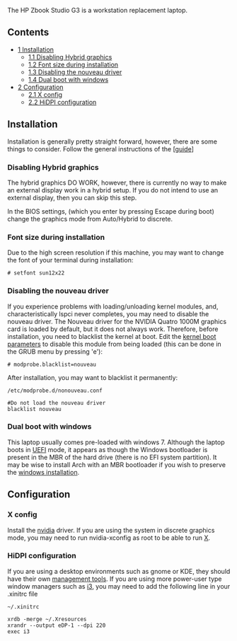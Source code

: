 The HP Zbook Studio G3 is a workstation replacement laptop.

## Contents

*   [1 Installation](#Installation)
    *   [1.1 Disabling Hybrid graphics](#Disabling_Hybrid_graphics)
    *   [1.2 Font size during installation](#Font_size_during_installation)
    *   [1.3 Disabling the nouveau driver](#Disabling_the_nouveau_driver)
    *   [1.4 Dual boot with windows](#Dual_boot_with_windows)
*   [2 Configuration](#Configuration)
    *   [2.1 X config](#X_config)
    *   [2.2 HiDPI configuration](#HiDPI_configuration)

## Installation

Installation is generally pretty straight forward, however, there are some things to consider. Follow the general instructions of the [[guide](https://wiki.archlinux.org/index.php/Installation_guide%7Cinstallation)]

### Disabling Hybrid graphics

The hybrid graphics DO WORK, however, there is currently no way to make an external display work in a hybrid setup. If you do not intend to use an external display, then you can skip this step.

In the BIOS settings, (which you enter by pressing Escape during boot) change the graphics mode from Auto/Hybrid to discrete.

### Font size during installation

Due to the high screen resolution if this machine, you may want to change the font of your terminal during installation:

```
# setfont sun12x22

```

### Disabling the nouveau driver

If you experience problems with loading/unloading kernel modules, and, characteristically lspci never completes, you may need to disable the nouveau driver. The Nouveau driver for the NVIDIA Quatro 1000M graphics card is loaded by default, but it does not always work. Therefore, before installation, you need to blacklist the kernel at boot. Edit the [kernel boot parameters](/index.php/Kernel_modules#Using_kernel_command_line "Kernel modules") to disable this module from being loaded (this can be done in the GRUB menu by pressing 'e'):

```
# modprobe.blacklist=nouveau

```

After installation, you may want to blacklist it permanently:

 `/etc/modprobe.d/nonouveau.conf` 
```
#Do not load the nouveau driver
blacklist nouveau
```

### Dual boot with windows

This laptop usually comes pre-loaded with windows 7. Although the laptop boots in [UEFI](/index.php/UEFI "UEFI") mode, it appears as though the Windows bootloader is present in the MBR of the hard drive (there is no EFI system partition). It may be wise to install Arch with an MBR bootloader if you wish to preserve the [windows installation](/index.php/Dual_boot_with_Windows "Dual boot with Windows").

## Configuration

### X config

Install the [nvidia](/index.php/NVIDIA "NVIDIA") driver. If you are using the system in discrete graphics mode, you may need to run nvidia-xconfig as root to be able to run [X](/index.php/X "X").

### HiDPI configuration

If you are using a desktop environments such as gnome or KDE, they should have their own [management tools](/index.php/HiDPI#Desktop_environments "HiDPI"). If you are using more power-user type window managers such as [i3](/index.php/I3 "I3"), you may need to add the following line in your .xinitrc file

 `~/.xinitrc` 
```
xrdb -merge ~/.Xresources
xrandr --output eDP-1 --dpi 220
exec i3
```